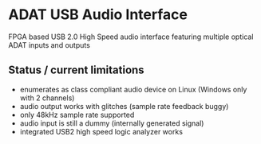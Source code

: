 # ADAT USB Audio Interface

FPGA based USB 2.0 High Speed audio interface featuring multiple optical ADAT inputs and outputs

## Status / current limitations
* enumerates as class compliant audio device on Linux (Windows only with 2 channels)
* audio output works with glitches (sample rate feedback buggy)
* only 48kHz sample rate supported
* audio input is still a dummy (internally generated signal)
* integrated USB2 high speed logic analyzer works